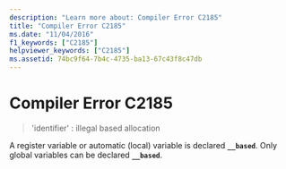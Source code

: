 ```yaml
---
description: "Learn more about: Compiler Error C2185"
title: "Compiler Error C2185"
ms.date: "11/04/2016"
f1_keywords: ["C2185"]
helpviewer_keywords: ["C2185"]
ms.assetid: 74bc9f64-7b4c-4735-ba13-67c43f8c47db
---
```

# Compiler Error C2185

> 'identifier' : illegal based allocation

A register variable or automatic (local) variable is declared **`__based`**. Only global variables can be declared **`__based`**.
